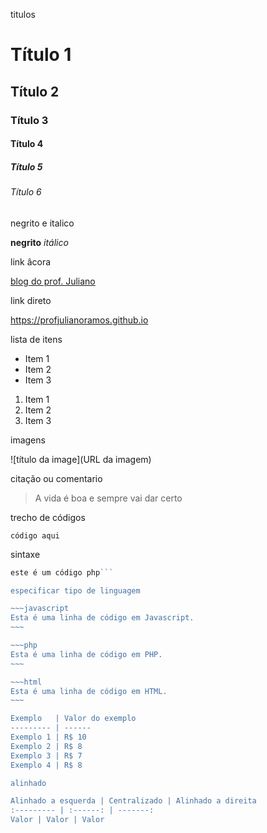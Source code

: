 titulos

# Título 1 
## Título 2 
### Título 3 
#### Título 4 
##### Título 5
###### Título 6

negrito e italico

**negrito**
*itálico*

link âcora

[blog do prof. Juliano](https://profjulianoramos.github.io)

link direto

<https://profjulianoramos.github.io>

lista de itens

* Item 1
* Item 2
* Item 3

1. Item 1
2. Item 2
3. Item 3

imagens

![título da image](URL da imagem)

citação ou comentario

> A vida é boa e sempre vai dar certo

trecho de códigos

`código aqui`

sintaxe

```php
este é um código php``` 

especificar tipo de linguagem

~~~javascript
Esta é uma linha de código em Javascript.
~~~

~~~php
Esta é uma linha de código em PHP.
~~~

~~~html
Esta é uma linha de código em HTML.
~~~

Exemplo   | Valor do exemplo
--------- | ------
Exemplo 1 | R$ 10
Exemplo 2 | R$ 8
Exemplo 3 | R$ 7
Exemplo 4 | R$ 8

alinhado

Alinhado a esquerda | Centralizado | Alinhado a direita
:--------- | :------: | -------:
Valor | Valor | Valor